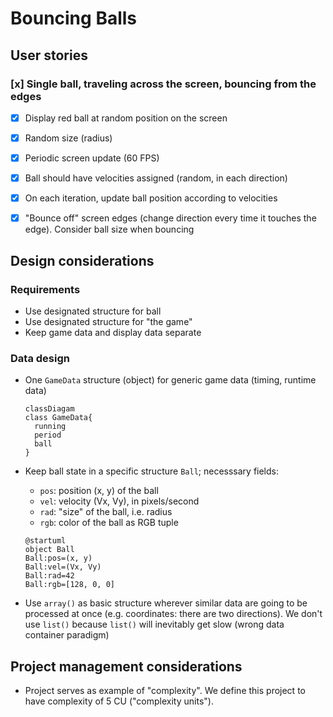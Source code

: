 # Bouncing Balls

## User stories

### [x] Single ball, traveling across the screen, bouncing from the edges
- [x] Display red ball at random position on the screen
- [x] Random size (radius)
- [x] Periodic screen update (60 FPS)
- [x] Ball should have velocities assigned (random,
  in each direction)
- [x] On each iteration, update ball position according to
  velocities
- [x] "Bounce off" screen edges (change direction every time
  it touches the edge). Consider ball size when bouncing


## Design considerations

### Requirements
- Use designated structure for ball
- Use designated structure for "the game"
- Keep game data and display data separate

### Data design
- One `GameData` structure (object) for generic game data
  (timing, runtime data)
  ```mermaid
  classDiagam
  class GameData{
    running
    period
    ball
  }
  ```
  </div>

- Keep ball state in a specific structure `Ball`; necesssary
  fields:
  - `pos`: position (x, y) of the ball
  - `vel`: velocity (Vx, Vy), in pixels/second
  - `rad`: "size" of the ball, i.e. radius
  - `rgb`: color of the ball as RGB tuple
  ```
  @startuml
  object Ball
  Ball:pos=(x, y)
  Ball:vel=(Vx, Vy)
  Ball:rad=42
  Ball:rgb=[128, 0, 0]
  ```

- Use `array()` as basic structure wherever similar data
  are going to be processed at once (e.g. coordinates: there
  are two directions).
  We don't use `list()` because `list()` will inevitably get
  slow (wrong data container paradigm)


## Project management considerations

- Project serves as example of "complexity".
  We define this project to have complexity of 5 CU
  ("complexity units").
